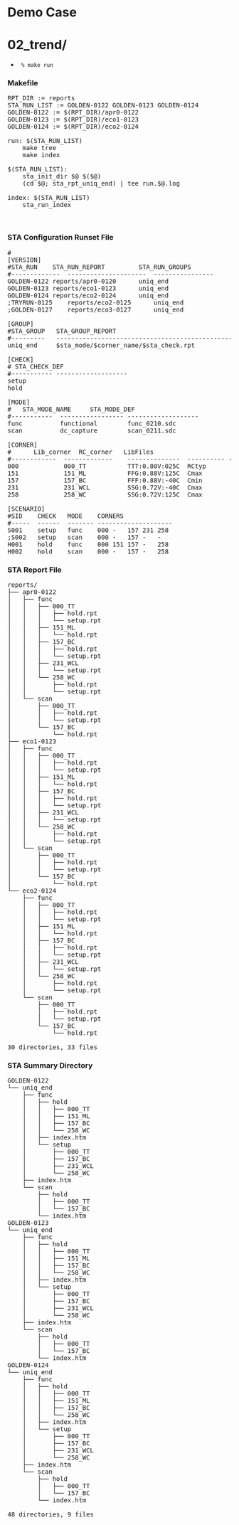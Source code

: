 # Demo Case

# 02_trend/

+ <code> % make run </code>

### Makefile
<pre>
RPT_DIR := reports
STA_RUN_LIST := GOLDEN-0122 GOLDEN-0123 GOLDEN-0124
GOLDEN-0122 := $(RPT_DIR)/apr0-0122
GOLDEN-0123 := $(RPT_DIR)/eco1-0123
GOLDEN-0124 := $(RPT_DIR)/eco2-0124

run: $(STA_RUN_LIST)
	make tree
	make index

$(STA_RUN_LIST):
	sta_init_dir $@ $($@)
	(cd $@; sta_rpt_uniq_end) | tee run.$@.log

index: $(STA_RUN_LIST)
	sta_run_index


</pre>

### STA Configuration Runset File
<pre>
#
[VERSION]
#STA_RUN	STA_RUN_REPORT         STA_RUN_GROUPS
#-------------	---------------------  ----------------
GOLDEN-0122	reports/apr0-0120      uniq_end
GOLDEN-0123	reports/eco1-0123      uniq_end
GOLDEN-0124	reports/eco2-0124      uniq_end
;TRYRUN-0125	reports/eco2-0125      uniq_end
;GOLDEN-0127	reports/eco3-0127      uniq_end

[GROUP]
#STA_GROUP   STA_GROUP_REPORT
#---------   -----------------------------------------------
uniq_end     $sta_mode/$corner_name/$sta_check.rpt

[CHECK]
#<sta_check> STA_CHECK_DEF
#----------- -------------------
setup        
hold         

[MODE]
#<sta_mode>   STA_MODE_NAME     STA_MODE_DEF
#-----------  ----------------- -------------------
func          functional        func_0210.sdc
scan          dc_capture        scan_0211.sdc

[CORNER]
#<sta_corner>  <corner_name>    Lib_corner	RC_corner   LibFiles
#------------  -------------    --------------  ---------- ----------
000            000_TT           TTT:0.80V:025C  RCtyp           	
151            151_ML           FFG:0.88V:125C  Cmax
157            157_BC           FFF:0.88V:-40C  Cmin
231            231_WCL          SSG:0.72V:-40C  Cmax
258            258_WC           SSG:0.72V:125C  Cmax

[SCENARIO]
#SID    CHECK   MODE	CORNERS
#-----	------	------- --------------------
S001    setup   func	000 -   157 231 258
;S002   setup	scan	000 -   157 -   -
H001    hold	func	000 151 157 -   258
H002    hold	scan	000 -   157 -   258
</pre>

### STA Report File
<pre>
reports/
├── apr0-0122
│   ├── func
│   │   ├── 000_TT
│   │   │   ├── hold.rpt
│   │   │   └── setup.rpt
│   │   ├── 151_ML
│   │   │   └── hold.rpt
│   │   ├── 157_BC
│   │   │   ├── hold.rpt
│   │   │   └── setup.rpt
│   │   ├── 231_WCL
│   │   │   └── setup.rpt
│   │   └── 258_WC
│   │       ├── hold.rpt
│   │       └── setup.rpt
│   └── scan
│       ├── 000_TT
│       │   ├── hold.rpt
│       │   └── setup.rpt
│       └── 157_BC
│           └── hold.rpt
├── eco1-0123
│   ├── func
│   │   ├── 000_TT
│   │   │   ├── hold.rpt
│   │   │   └── setup.rpt
│   │   ├── 151_ML
│   │   │   └── hold.rpt
│   │   ├── 157_BC
│   │   │   ├── hold.rpt
│   │   │   └── setup.rpt
│   │   ├── 231_WCL
│   │   │   └── setup.rpt
│   │   └── 258_WC
│   │       ├── hold.rpt
│   │       └── setup.rpt
│   └── scan
│       ├── 000_TT
│       │   ├── hold.rpt
│       │   └── setup.rpt
│       └── 157_BC
│           └── hold.rpt
└── eco2-0124
    ├── func
    │   ├── 000_TT
    │   │   ├── hold.rpt
    │   │   └── setup.rpt
    │   ├── 151_ML
    │   │   └── hold.rpt
    │   ├── 157_BC
    │   │   ├── hold.rpt
    │   │   └── setup.rpt
    │   ├── 231_WCL
    │   │   └── setup.rpt
    │   └── 258_WC
    │       ├── hold.rpt
    │       └── setup.rpt
    └── scan
        ├── 000_TT
        │   ├── hold.rpt
        │   └── setup.rpt
        └── 157_BC
            └── hold.rpt

30 directories, 33 files
</pre>

### STA Summary Directory

<pre>
GOLDEN-0122
└── uniq_end
    ├── func
    │   ├── hold
    │   │   ├── 000_TT
    │   │   ├── 151_ML
    │   │   ├── 157_BC
    │   │   └── 258_WC
    │   ├── index.htm
    │   └── setup
    │       ├── 000_TT
    │       ├── 157_BC
    │       ├── 231_WCL
    │       └── 258_WC
    ├── index.htm
    └── scan
        ├── hold
        │   ├── 000_TT
        │   └── 157_BC
        └── index.htm
GOLDEN-0123
└── uniq_end
    ├── func
    │   ├── hold
    │   │   ├── 000_TT
    │   │   ├── 151_ML
    │   │   ├── 157_BC
    │   │   └── 258_WC
    │   ├── index.htm
    │   └── setup
    │       ├── 000_TT
    │       ├── 157_BC
    │       ├── 231_WCL
    │       └── 258_WC
    ├── index.htm
    └── scan
        ├── hold
        │   ├── 000_TT
        │   └── 157_BC
        └── index.htm
GOLDEN-0124
└── uniq_end
    ├── func
    │   ├── hold
    │   │   ├── 000_TT
    │   │   ├── 151_ML
    │   │   ├── 157_BC
    │   │   └── 258_WC
    │   ├── index.htm
    │   └── setup
    │       ├── 000_TT
    │       ├── 157_BC
    │       ├── 231_WCL
    │       └── 258_WC
    ├── index.htm
    └── scan
        ├── hold
        │   ├── 000_TT
        │   └── 157_BC
        └── index.htm

48 directories, 9 files

</pre>
